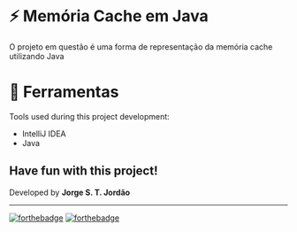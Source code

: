 # ⚡ Memória Cache em Java

O projeto em questão é uma forma de representação da memória cache utilizando Java


# 📌 Ferramentas

Tools used during this project development: 

- IntelliJ IDEA
- Java

## Have fun with this project!

Developed by **Jorge S. T. Jordão**

<hr>

[![forthebadge](https://forthebadge.com/images/badges/made-with-java.svg)](https://forthebadge.com)
[![forthebadge](https://forthebadge.com/images/badges/uses-git.svg)](https://forthebadge.com)
